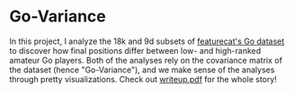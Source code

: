 # Go-Variance
In this project, I analyze the 18k and 9d subsets of [featurecat's Go dataset](https://github.com/featurecat/go-dataset/tree/master/) to discover how final positions differ between low- and high-ranked amateur Go players. Both of the analyses rely on the covariance matrix of the dataset (hence "Go-Variance"), and we make sense of the analyses through pretty visualizations. Check out [writeup.pdf]() for the whole story!
